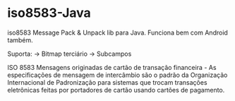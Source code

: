 iso8583-Java
============

iso8583 Message Pack & Unpack lib para Java. Funciona bem com Android também.

Suporta:
-> Bitmap terciário
-> Subcampos

ISO 8583 Mensagens originadas de cartão de transação financeira - As especificações de mensagem de intercâmbio são o padrão da Organização Internacional de Padronização para sistemas que trocam transações eletrônicas feitas por portadores de cartão usando cartões de pagamento.

